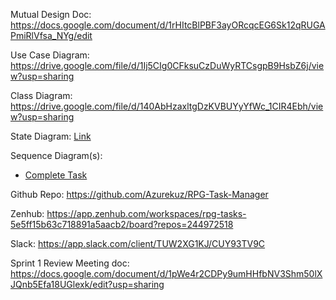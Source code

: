 Mutual Design Doc:
https://docs.google.com/document/d/1rHItcBlPBF3ayORcqcEG6Sk12qRUGAPmiRlVfsa_NYg/edit

Use Case Diagram:
https://drive.google.com/file/d/1Ij5CIg0CFksuCzDuWyRTCsgpB9HsbZ6j/view?usp=sharing

Class Diagram:
https://drive.google.com/file/d/140AbHzaxltgDzKVBUYyYfWc_1CIR4Ebh/view?usp=sharing

State Diagram: [Link](https://drive.google.com/file/d/134E-9GA6rUwMoUZYmXNXvw5RGvk49CfN/view?usp=sharing)

Sequence Diagram(s):
+ [Complete Task](https://drive.google.com/file/d/12urRBzBuWt23uFDgzqaHYEAygWSiZ3w-/view?usp=sharing)

Github Repo:
https://github.com/Azurekuz/RPG-Task-Manager

Zenhub:
https://app.zenhub.com/workspaces/rpg-tasks-5e5ff15b63c718891a5aacb2/board?repos=244972518

Slack:
https://app.slack.com/client/TUW2XG1KJ/CUY93TV9C

Sprint 1 Review Meeting doc:
https://docs.google.com/document/d/1pWe4r2CDPy9umHHfbNV3Shm50lXJQnb5Efa18UGlexk/edit?usp=sharing
